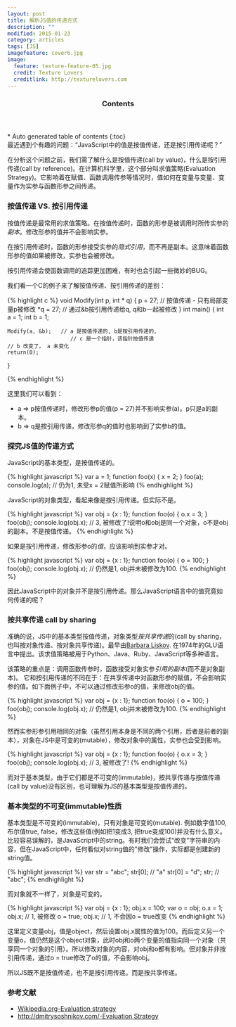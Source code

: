 ```yaml
---
layout: post
title: 解析JS值的传递方式
description: ""
modified: 2015-01-23
category: articles
tags: [JS]
imagefeature: cover6.jpg
image:
  feature: texture-feature-05.jpg
  credit: Texture Lovers
  creditlink: http://texturelovers.com
---
```


<style type="text/css">
    .trans {
        font-size:12px;
        color:#999;
    }
</style>
<section id="table-of-contents" class="toc">
  <header>
    <h3>Contents</h3>
  </header>
<div id="drawer" markdown="1">
*  Auto generated table of contents
{:toc}
</div>
</section><!-- /#table-of-contents -->
最近遇到个有趣的问题：“JavaScript中的值是按值传递，还是按引用传递呢？”

在分析这个问题之前，我们需了解什么是按值传递(call by value)，什么是按引用传递(call by reference)。在计算机科学里，这个部分叫求值策略(Evaluation Strategy)。它影响着在赋值、函数调用传参等情况时，值如何在变量与变量、变量作为实参与函数形参之间传递。

### 按值传递 VS. 按引用传递

按值传递是最常用的求值策略。在按值传递时，函数的形参是被调用时所传实参的*副本*。修改形参的值并不会影响实参。

在按引用传递时，函数的形参接受实参的*隐式引用*，而不再是副本。这意味着函数形参的值如果被修改，实参也会被修改。

按引用传递会使函数调用的追踪更加困难，有时也会引起一些微妙的BUG。

我们看一个C的例子来了解按值传递、按引用传递的差别：

{% highlight c %}
void Modify(int p, int * q)
{
    p = 27; // 按值传递 - 只有局部变量p被修改
    *q = 27; // 通过&b按引用传递给q, q和b一起被修改
}
int main()
{
    int a = 1;
    int b = 1;

    Modify(a, &b);   // a 是按值传递的, b是按引用传递的,
                        // c 是一个指针，该指针按值传递
    // b 改变了， a 未变化
    return(0);
}

{% endhighlight %}

这里我们可以看到：

* a => p按值传递时，修改形参p的值(p = 27)并不影响实参(a)。p只是a的副本。
* b => q是按引用传递，修改形参q的值时也影响到了实参b的值。

### 探究JS值的传递方式

JavaScript的基本类型，是按值传递的。

{% highlight javascript %}
var a = 1;
function foo(x) {
    x = 2;
}
foo(a);
console.log(a); // 仍为1, 未受x = 2赋值所影响
{% endhighlight %}

JavaScript的对象类型，看起来像是按引用传递。但实际不是。

{% highlight javascript %}
var obj = {x : 1};
function foo(o) {
    o.x = 3;
}
foo(obj);
console.log(obj.x); // 3, 被修改了!说明o和obj是同一个对象，o不是obj的副本。不是按值传递。
{% endhighlight %}

如果是按引用传递，修改形参o的*值*，应该影响到实参才对。

{% highlight javascript %}
var obj = {x : 1};
function foo(o) {
    o = 100;
}
foo(obj);
console.log(obj.x); // 仍然是1, obj并未被修改为100.
{% endhighlight %}

因此JavaScript中的对象并不是按引用传递。那么JavaScript语言中的值究竟如何传递的呢？

### 按共享传递 call by sharing

准确的说，JS中的基本类型按值传递，对象类型*按共享传递*的(call by sharing，也叫按对象传递、按对象共享传递)。最早由[Barbara Liskov](http://en.wikipedia.org/wiki/Barbara_Liskov). 在1974年的GLU语言中提出。该求值策略被用于Python、Java、Ruby、JavaScript等多种语言。

该策略的重点是：调用函数传参时，函数接受对象实参*引用的副本*(而不是对象副本)。 它和按引用传递的不同在于：在共享传递中对函数形参的赋值，不会影响实参的值。如下面例子中，不可以通过修改形参o的值，来修改obj的值。

{% highlight javascript %}
var obj = {x : 1};
function foo(o) {
    o = 100;
}
foo(obj);
console.log(obj.x); // 仍然是1, obj并未被修改为100.
{% endhighlight %}

然而实参形参引用相同的对象（虽然引用本身是不同的两个引用，后者是前者的副本），对象在JS中是可变的(mutable），修改对象中的属性，实参也会受到影响。

{% highlight javascript %}
var obj = {x : 1};
function foo(o) {
    o.x = 3;
}
foo(obj);
console.log(obj.x); // 3, 被修改了!
{% endhighlight %}


而对于基本类型，由于它们都是不可变的(immutable)，按共享传递与按值传递(call by value)没有区别，也可理解为JS的基本类型是按值传递的。

### 基本类型的不可变(immutable)性质

基本类型是不可变的(immutable)，只有对象是可变的(mutable).
例如数字值100, 布尔值true, false，修改这些值(例如把1变成3, 把true变成100)并没有什么意义。比较容易误解的，是JavaScript中的string。有时我们会尝试“改变”字符串的内容，但在JavaScript中，任何看似对string值的"修改"操作，实际都是创建新的string值。

{% highlight javascript %}
var str = "abc";
str[0]; // "a"
str[0] = "d";
str; // "abc";
{% endhighlight %}

而对象就不一样了，对象是可变的。

{% highlight javascript %}
var obj = {x : 1};
obj.x = 100;
var o = obj;
o.x = 1;
obj.x; // 1, 被修改
o = true;
obj.x; // 1, 不会因o = true改变
{% endhighlight %}

这里定义变量obj，值是object，然后设置obj.x属性的值为100。而后定义另一个变量o，值仍然是这个object对象，此时obj和o两个变量的值指向同一个对象（共享同一个对象的引用）。所以修改对象的内容，对obj和o都有影响。但对象并非按引用传递，通过o = true修改了o的值，不会影响obj。

所以JS既不是按值传递，也不是按引用传递。而是按共享传递。


### 参考文献
* [Wikipedia.org-Evaluation strategy](http://en.wikipedia.org/wiki/Evaluation_strategy#Call_by_reference)
* [http://dmitrysoshnikov.com/-Evaluation Strategy](http://dmitrysoshnikov.com/ecmascript/chapter-8-evaluation-strategy/)

